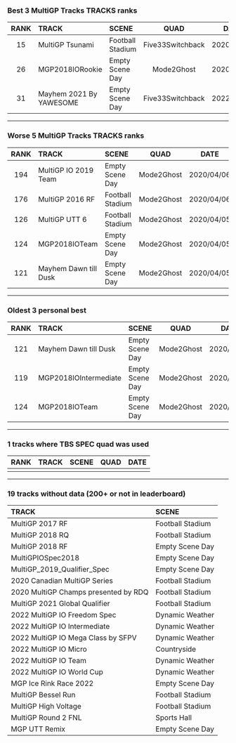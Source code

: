 ### Best 3 MultiGP Tracks TRACKS ranks
|RANK|TRACK|SCENE|QUAD|DATE|
|:---:|:---|:---|:---:|:---:|
|15|MultiGP Tsunami|Football Stadium|Five33Switchback|2020/04/11|
|26|MGP2018IORookie|Empty Scene Day|Mode2Ghost|2020/04/06|
|31|Mayhem 2021 By YAWESOME|Empty Scene Day|Five33Switchback|2022/04/12|
---
### Worse 5 MultiGP Tracks TRACKS ranks
|RANK|TRACK|SCENE|QUAD|DATE|
|:---:|:---|:---|:---:|:---:|
|194|MultiGP IO 2019 Team|Empty Scene Day|Mode2Ghost|2020/04/06|
|176|MultiGP 2016 RF|Football Stadium|Mode2Ghost|2020/04/06|
|126|MultiGP UTT 6|Football Stadium|Mode2Ghost|2020/04/05|
|124|MGP2018IOTeam|Empty Scene Day|Mode2Ghost|2020/04/05|
|121|Mayhem Dawn till Dusk|Empty Scene Day|Mode2Ghost|2020/04/05|
---
### Oldest 3 personal best
|RANK|TRACK|SCENE|QUAD|DATE|
|:---:|:---|:---|:---:|:---:|
|121|Mayhem Dawn till Dusk|Empty Scene Day|Mode2Ghost|2020/04/05|
|119|MGP2018IOIntermediate|Empty Scene Day|Mode2Ghost|2020/04/05|
|124|MGP2018IOTeam|Empty Scene Day|Mode2Ghost|2020/04/05|
---
### 1 tracks where TBS SPEC quad was used
|RANK|TRACK|SCENE|QUAD|DATE|
|:---:|:---|:---|:---:|:---:|
||||||
---
### 19 tracks without data (200+ or not in leaderboard)
|TRACK|SCENE|
|:---|:---|
|MultiGP 2017 RF|Football Stadium|
|MultiGP 2018 RQ|Football Stadium|
|MultiGP 2018 RF|Empty Scene Day|
|MultiGPIOSpec2018|Empty Scene Day|
|MultiGP_2019_Qualifier_Spec|Empty Scene Day|
|2020 Canadian MultiGP Series|Football Stadium|
|2020 MultiGP Champs presented by RDQ|Football Stadium|
|MultiGP 2021 Global Qualifier|Football Stadium|
|2022 MultiGP IO Freedom Spec|Dynamic Weather|
|2022 MultiGP IO Intermediate|Dynamic Weather|
|2022 MultiGP IO Mega Class by SFPV|Dynamic Weather|
|2022 MultiGP IO Micro|Countryside|
|2022 MultiGP IO Team|Dynamic Weather|
|2022 MultiGP IO World Cup|Dynamic Weather|
|MGP Ice Rink Race 2022|Empty Scene Day|
|MultiGP Bessel Run|Football Stadium|
|MultiGP High Voltage|Football Stadium|
|MultiGP Round 2 FNL|Sports Hall|
|MGP UTT Remix|Empty Scene Day|
